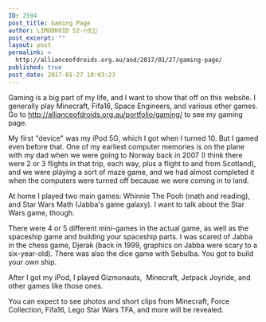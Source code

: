 ```yaml
---
ID: 2594
post_title: Gaming Page
author: LIMODROID S2-rd🔭🔬
post_excerpt: ""
layout: post
permalink: >
  http://allianceofdroids.org.au/aod/2017/01/27/gaming-page/
published: true
post_date: 2017-01-27 18:03:23
---
```

​Gaming is a big part of my life, and I want to show that off on this website. I generally play Minecraft, Fifa16, Space Engineers, and various other games. Go to http://allianceofdroids.org.au/portfolio/gaming/ to see my gaming page.

My first "device" was my iPod 5G, which I got when I turned 10. But I gamed even before that. One of my earliest computer memories is on the plane with my dad when we were going to Norway back in 2007 (I think there were 2 or 3 flights in that trip, each way, plus a flight to and from Scotland), and we were playing a sort of maze game, and we had almost completed it when the computers were turned off because we were coming in to land.&nbsp;

At home I played two main games: Whinnie The Pooh (math and reading), and Star Wars Math (Jabba's game galaxy). I want to talk about the Star Wars game, though.

There were 4 or 5 different mini-games in the actual game, as well as the spaceship game and building your spaceship parts. I was scared of Jabba in the chess game, Djerak (back in 1999, graphics on Jabba were scary to a six-year-old). There was also the dice game with Sebulba. You got to build your own ship.

After I got my iPod, I played Gizmonauts, &nbsp;Minecraft, Jetpack Joyride, and other games like those ones.

You can expect to see photos and short clips from Minecraft, Force Collection, Fifa16, Lego Star Wars TFA, and more will be revealed.